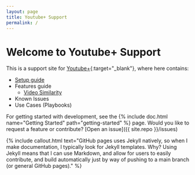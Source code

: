 ```yaml
---
layout: page
title: Youtube+ Support
permalink: /
---
```


# Welcome to Youtube+ Support

This is a support site for [Youtube+](https://share.streamlit.io/anderson2805/youtubeplus){:target="_blank"}, where here contains:
- [Setup guide](docs/getting-started)
- Features guide
    - [Video Similarity](docs/video_sim)
- Known Issues
- Use Cases (Playbooks)

For getting started with development, see the {% include doc.html name="Getting Started" path="getting-started" %} page. Would you like to request a feature or contribute? [Open an issue]({{ site.repo }}/issues)

{% include callout.html text="GitHub pages uses Jekyll natively, so when I make documentation, I typically
look for Jekyll templates. Why? Using Jekyll means that I can use Markdown,
and allow for users to easily contribute, and build automatically just by
way of pushing to a main branch (or general GitHub pages)." %}

